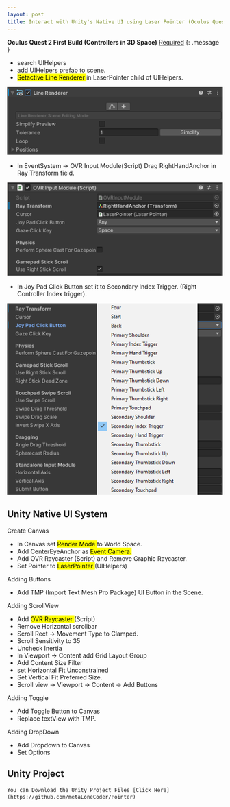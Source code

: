 ```yaml
---
layout: post
title: Interact with Unity's Native UI using Laser Pointer (Oculus Quest 2)
---
```


**Oculus Quest 2 First Build (Controllers in 3D Space)** [Required](https://metalonecoder.github.io/2022/02/22/Oculus-Quest-2-First-Build/)
{: .message }

- search UIHelpers
- add UIHelpers prefab to scene.
- <mark> Setactive Line Renderer </mark> in LaserPointer child of UIHelpers.

<p align="center">
  <img src="/assets/images/21-02-23/1.PNG">
</p>

- In EventSystem -> OVR Input Module(Script) Drag RightHandAnchor in Ray Transform field.

<p align="center">
  <img src="/assets/images/21-02-23/2.PNG">
</p>

- In Joy Pad Click Button set it to Secondary Index Trigger. (Right Controller Index trigger).

<p align="center">
  <img src="/assets/images/21-02-23/3.PNG">
</p>


## Unity Native UI System

Create Canvas
- In Canvas set <mark> Render Mode </mark> to World Space.
- Add CenterEyeAnchor as <mark> Event Camera.</mark>
- Add OVR Raycaster (Script) and Remove Graphic Raycaster.
- Set Pointer to <mark> LaserPointer </mark>(UIHelpers)

Adding Buttons
- Add TMP (Import Text Mesh Pro Package) UI Button in the Scene.

Adding ScrollView
- Add <mark> OVR Raycaster </mark> (Script)
- Remove Horizontal scrollbar
- Scroll Rect -> Movement Type to Clamped.
- Scroll Sensitivity to 35
- Uncheck Inertia
- In Viewport -> Content add Grid Layout Group
- Add Content Size Filter 
- set Horizontal Fit Unconstrained
- Set Vertical Fit Preferred Size.
- Scroll view -> Viewport -> Content -> Add Buttons

Adding Toggle 
- Add Toggle Button to Canvas 
- Replace textView with TMP.

Adding DropDown
- Add Dropdown to Canvas
- Set Options

## Unity Project

```
You can Download the Unity Project Files [Click Here](https://github.com/metaLoneCoder/Pointer)

```
